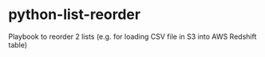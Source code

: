 # python-list-reorder
Playbook to reorder 2 lists (e.g. for loading CSV file in S3 into AWS Redshift table)

